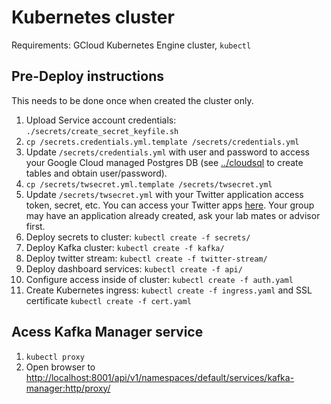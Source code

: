 # Kubernetes cluster

Requirements: GCloud Kubernetes Engine cluster, `kubectl`

## Pre-Deploy instructions 

This needs to be done once when created the cluster only.

1. Upload Service account credentials: `./secrets/create_secret_keyfile.sh`
2. `cp /secrets.credentials.yml.template /secrets/credentials.yml`
3. Update `/secrets/credentials.yml` with user and password to access your Google Cloud managed Postgres DB (see [../cloudsql](../cloudsql) to create tables and obtain user/password).
4. `cp /secrets/twsecret.yml.template /secrets/twsecret.yml`
5. Update `/secrets/twsecret.yml` with your Twitter application access token, secret, etc. You can access your Twitter apps [here](https://developer.twitter.com/en/apps). Your group may have an application already created, ask your lab mates or advisor first. 
6. Deploy secrets to cluster: `kubectl create -f secrets/`
7. Deploy Kafka cluster: `kubectl create -f kafka/`
8. Deploy twitter stream:  `kubectl create -f twitter-stream/`
9. Deploy dashboard services: `kubectl create -f api/`
10. Configure access inside of cluster: `kubectl create -f auth.yaml`
11. Create Kubernetes ingress: `kubectl create -f ingress.yaml` and SSL certificate `kubectl create -f cert.yaml`

## Acess Kafka Manager service

1. `kubectl proxy`
2. Open browser to [http://localhost:8001/api/v1/namespaces/default/services/kafka-manager:http/proxy/](http://localhost:8001/api/v1/namespaces/default/services/kafka-manager:http/proxy/)
